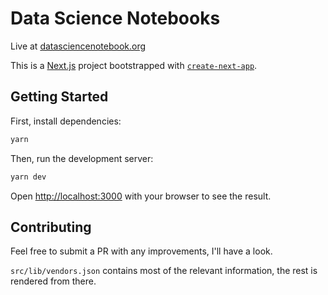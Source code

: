# Data Science Notebooks

Live at [datasciencenotebook.org](https://datasciencenotebook.org)

This is a [Next.js](https://nextjs.org/) project bootstrapped with [`create-next-app`](https://github.com/vercel/next.js/tree/canary/packages/create-next-app).

## Getting Started

First, install dependencies:

```bash
yarn
```

Then, run the development server:

```bash
yarn dev
```

Open [http://localhost:3000](http://localhost:3000) with your browser to see the result.

## Contributing

Feel free to submit a PR with any improvements, I'll have a look.

`src/lib/vendors.json` contains most of the relevant information, the rest is rendered from there.
